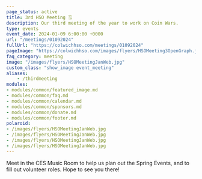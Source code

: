 ```yaml
---
page_status: active
title: 3rd HSO Meeting 🗓️
description: Our third meeting of the year to work on Coin Wars.
type: events
event_date: 2024-01-09 6:00:00 +0000
url: "/meetings/01092024"
fullUrl: "https://colwichhso.com/meetings/01092024"
pageImage: "https://colwichhso.com/images/flyers/HSOMeeting3OpenGraph.jpg"
faq_category: meeting
image: "/images/flyers/HSOMeetingJanWeb.jpg"
custom_class: "show_image event_meeting"
aliases:
    - /thirdmeeting
modules:
- modules/common/featured_image.md
- modules/common/faq.md
- modules/common/calendar.md
- modules/common/sponsors.md
- modules/common/donate.md
- modules/common/footer.md
polaroid: 
- /images/flyers/HSOMeetingJanWeb.jpg
- /images/flyers/HSOMeetingJanWeb.jpg
- /images/flyers/HSOMeetingJanWeb.jpg
- /images/flyers/HSOMeetingJanWeb.jpg
---
```

Meet in the CES Music Room to help us plan out the Spring Events, and to fill out volunteer roles. Hope to see you there!